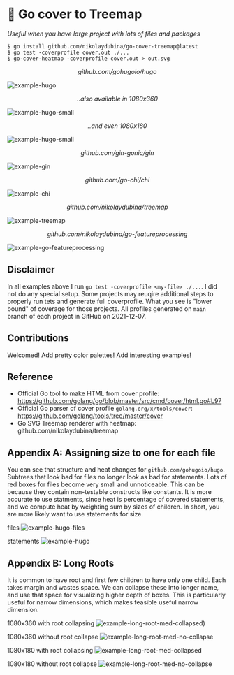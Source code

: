 # 🎄 Go cover to Treemap

_Useful when you have large project with lots of files and packages_

```
$ go install github.com/nikolaydubina/go-cover-treemap@latest
$ go test -coverprofile cover.out ./...
$ go-cover-heatmap -coverprofile cover.out > out.svg
```

_<p align="center">github.com/gohugoio/hugo</p>_
![example-hugo](docs/hugo.svg)

_<p align="center">..also available in 1080x360</p>_
![example-hugo-small](docs/hugo-1080x360.svg)

_<p align="center">..and even 1080x180</p>_
![example-hugo-small](docs/hugo-1080x180.svg)

_<p align="center">github.com/gin-gonic/gin</p>_
![example-gin](docs/gin.svg)

_<p align="center">github.com/go-chi/chi</p>_
![example-chi](docs/chi.svg)

_<p align="center">github.com/nikolaydubina/treemap</p>_
![example-treemap](docs/go-cover-treemap.svg)

_<p align="center">github.com/nikolaydubina/go-featureprocessing</p>_
![example-go-featureprocessing](docs/go-featureprocessing.svg)

## Disclaimer

In all examples above I run `go test -coverprofile <my-file> ./...`.
I did not do any special setup.
Some projects may reuqire additional steps to properly run tets and generate full coverprofile.
What you see is "lower bound" of coverage for those projects.
All profiles generated on `main` branch of each project in GitHub on 2021-12-07.

## Contributions

Welcomed! Add pretty color palettes! Add interesting examples!

## Reference

* Official Go tool to make HTML from cover profile: https://github.com/golang/go/blob/master/src/cmd/cover/html.go#L97
* Official Go parser of cover profile `golang.org/x/tools/cover`: https://github.com/golang/tools/tree/master/cover
* Go SVG Treemap renderer with heatmap: github.com/nikolaydubina/treemap

## Appendix A: Assigning size to one for each file

You can see that structure and heat changes for `github.com/gohugoio/hugo`.
Subtrees that look bad for files no longer look as bad for statements.
Lots of red boxes for files become very small and unnoticeable.
This can be because they contain non-testable constructs like constants.
It is more accurate to use statments, since heat is percentage of covered statements, and we compute heat by weighting sum by sizes of children.
In short, you are more likely want to use statements for size.

files
![example-hugo-files](docs/hugo-files.svg)

statements
![example-hugo](docs/hugo.svg)

## Appendix B: Long Roots

It is common to have root and first few children to have only one child.
Each takes margin and wastes space.
We can collapse these into longer name, and use that space for visualizing higher depth of boxes.
This is particularly useful for narrow dimensions, which makes feasible useful narrow dimension.

1080x360 with root collapsing
![example-long-root-med-collapsed](docs/hugo-1080x360.svg))

1080x360 without root collapse
![example-long-root-med-no-collapse](docs/hugo-long-root-1080x360.svg)

1080x180 with root collapsing
![example-long-root-med-collapsed](docs/hugo-1080x180.svg)

1080x180 without root collapse
![example-long-root-med-no-collapse](docs/hugo-long-root-1080x180.svg)
